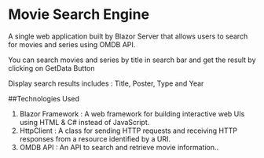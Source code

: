 # Movie Search Engine

A single web application built by Blazor Server that allows users to search for movies and series using OMDB API.

You can search movies and series by title in search bar and get the result by clicking on GetData Button

Display search results includes : Title, Poster, Type and Year

##Technologies Used
1. Blazor Framework : A web framework for building interactive web UIs using HTML &  C# instead of JavaScript.
2. HttpClient :  A class for sending HTTP requests and receiving HTTP responses from a resource identified by a URI.
3. OMDB API : An API to search and retrieve movie information..

